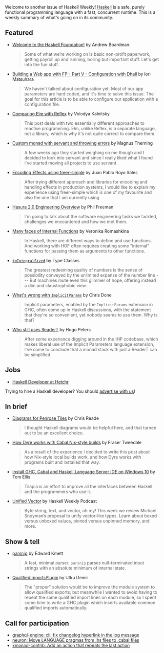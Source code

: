 Welcome to another issue of Haskell Weekly!
[Haskell](https://www.haskell.org) is a safe, purely functional programming language with a fast, concurrent runtime.
This is a weekly summary of what's going on in its community.

## Featured

- [Welcome to the Haskell Foundation!](https://discourse.haskell.org/t/haskell-foundation-update-2021-03-19/2152?u=taylorfausak) by Andrew Boardman
  > Some of what we’re working on is basic non-profit paperwork, getting payroll up and running, boring but important stuff. Let's get into the fun stuff.

- [Building a Web app with FP - Part V - Configuration with Dhall](https://matsumonkie.fr/post/5) by Iori Matsuhara
  > We haven't talked about configuration yet. Most of our app parameters are hard coded, and it's time to solve this issue. The goal for this article is to be able to configure our application with a configuration file.

- [Comparing Elm with Reflex](https://blog.typeable.io/posts/2021-03-22-reflex-vs-elm.html) by Volodya Kalnitsky
  > This post deals with two essentially different approaches to reactive programming. Elm, unlike Reflex, is a separate language, not a library, which is why it's not quite correct to compare them.

- [Custom monad with servant and throwing errors](https://magnus.therning.org/2021-03-19-custom-monad-with-servant-and-throwing-errors.html) by Magnus Therning
  > A few weeks ago they started weighing on me though and I decided to look into servant and since I really liked what I found I've started moving all projects to use servant.

- [Encoding Effects using freer-simple](https://jproyo.github.io/posts/2021-03-17-encoding-effects-freer-simple.html) by Juan Pablo Royo Sales
  > After trying different approach and libraries for encoding and handling effects in production systems, I would like to explain my experience using freer-simple which is one of my favourite and also the one that I am currently using.

- [Hasura 2.0 Engineering Overview](https://hasura.io/blog/a-hasura-2-0-engineering-overview/) by Phil Freeman
  > I'm going to talk about the software engineering tasks we tackled, challenges we encountered and how we met them.

- [Many faces of Internal Functions](https://kowainik.github.io/posts/internal-functions) by Veronika Romashkina
  > In Haskell, there are different ways to define and use functions. And working with HOF often requires creating some "internal" functions for passing them as arguments to other functions.

- [`toIntegralSized`](https://typeclasses.com/featured/to-integral-sized) by Type Classes
  > The greatest redeeming quality of numbers is the sense of possibility conveyed by the unlimited expanse of the number line --- But machines mute even this glimmer of hope, offering instead a dim and claustrophobic view.

- [What's wrong with `ImplicitParams`](https://chrisdone.com/posts/whats-wrong-with-implicitparams/) by Chris Done
  > Implicit parameters, enabled by the `ImplicitParams` extension in GHC, often come up in Haskell discussions, with the statement that they're so convenient, yet nobody seems to use them. Why is that?

- [Who still uses ReaderT](https://hugopeters.me/posts/10/) by Hugo Peters
  > After some experience digging around in the IHP codebase, which makes liberal use of the Implicit Parameters language extension, I've come to conclude that a monad stack with just a ReaderT can be simplified.

## Jobs

- [Haskell Developer at Hetchr](https://www.linkedin.com/jobs/view/2432199334/)

Trying to hire a Haskell developer?
You should [advertise with us](https://haskellweekly.news/advertising.html)!

## In brief

- [Diagrams for Penrose Tiles](https://readerunner.wordpress.com/2021/03/20/diagrams-for-penrose-tiles/) by Chris Reade
  > I thought Haskell diagrams would be helpful here, and that turned out to be an excellent choice.

- [How Dyre works with Cabal Nix-style builds](https://frasertweedale.github.io/blog-fp/posts/2021-03-18-dyre-cabal-store.html) by Fraser Tweedale
  > As a result of the experience I decided to write this post about how Nix-style local builds work, and how Dyre works with programs built and installed that way.

- [Install GHC, Cabal and Haskell Language Server IDE on Windows 10](https://github.com/tomjaguarpaw/tilapia/blob/69aeb4ddb16e67c8521cabf3a656dfaf1bf5f1c8/Windows10.md) by Tom Ellis
  > Tilapia is an effort to improve all the interfaces between Haskell and the programmers who use it.

- [Unified Vector](https://haskellweekly.news/episode/41.html) by Haskell Weekly Podcast
  > Byte string, text, and vector, oh my! This week we review Michael Snoyman’s proposal to unify vector-like types. Learn about boxed versus unboxed values, pinned versus unpinned memory, and more.

## Show & tell

- [parsnip](https://hackage.haskell.org/package/parsnip-0) by Edward Kmett
  > A fast, minimal parser. `parsnip` parses null-terminated input strings with an absolute minimum of internal state.

- [QualifiedImportsPlugin](https://np.reddit.com/r/haskell/comments/m9slbs/show_qualifiedimportsplugin_a_ghc_plugin_to/) by Utku Demir
  > The "proper" solution would be to improve the module system to allow qualified exports, but meanwhile I wanted to avoid having to repeat the same qualified import lines on each module, so I spent some time to write a GHC plugin which inserts available common qualified imports automatically.

## Call for participation

-   [graphql-engine: cli: fix changelog hyperlink in the log message](https://github.com/hasura/graphql-engine/issues/6682)
-   [neuron: Move LANGUAGE pragmas from .hs files to .cabal files](https://github.com/srid/neuron/issues/587)
-   [xmonad-contrib: Add an action that repeats the last action](https://github.com/xmonad/xmonad-contrib/issues/489)

